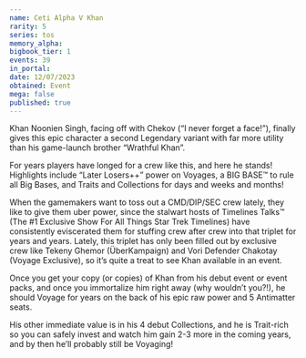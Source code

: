 ```yaml
---
name: Ceti Alpha V Khan
rarity: 5
series: tos
memory_alpha:
bigbook_tier: 1
events: 39
in_portal:
date: 12/07/2023
obtained: Event
mega: false
published: true
---
```


Khan Noonien Singh, facing off with Chekov (“I never forget a face!”), finally gives this epic character a second Legendary variant with far more utility than his game-launch brother “Wrathful Khan”.

For years players have longed for a crew like this, and here he stands! Highlights include “Later Losers++” power on Voyages, a BIG BASE™ to rule all Big Bases, and Traits and Collections for days and weeks and months!

When the gamemakers want to toss out a CMD/DIP/SEC crew lately, they like to give them uber power, since the stalwart hosts of Timelines Talks™ (The #1 Exclusive Show For All Things Star Trek Timelines) have consistently eviscerated them for stuffing crew after crew into that triplet for years and years. Lately, this triplet has only been filled out by exclusive crew like Tekeny Ghemor (ÜberKampaign) and Vori Defender Chakotay (Voyage Exclusive), so it’s quite a treat to see Khan available in an event.

Once you get your copy (or copies) of Khan from his debut event or event packs, and once you immortalize him right away (why wouldn’t you?!), he should Voyage for years on the back of his epic raw power and 5 Antimatter seats.

His other immediate value is in his 4 debut Collections, and he is Trait-rich so you can safely invest and watch him gain 2-3 more in the coming years, and by then he’ll probably still be Voyaging! 

<Obligatory mention of his gigantic DIP base for Shuttles here.>
